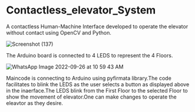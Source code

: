 # Contactless_elevator_System
A contactless Human-Machine Interface developed to operate the elevator without contact using OpenCV and Python.  


![Screenshot (137)](https://user-images.githubusercontent.com/104884816/201477718-eb3a134b-8255-410d-8d18-fd6d69f725bc.png)




The Arduino board is connected to 4 LEDS to represent the 4 Floors.



![WhatsApp Image 2022-09-26 at 10 59 43 AM](https://user-images.githubusercontent.com/104884816/201478537-7b72917f-b12d-44cf-97af-d8f7185bd9d1.jpeg)



Maincode is connecting to Arduino using pyfirmata library.The code facilitates to blink the LEDS as the user selects a button as displayed above in the inaerface.The LEDS blink from the First Floor to the selected Floor to show the movement of elevator.One can make changes to operate the eleavtor as they desire.
